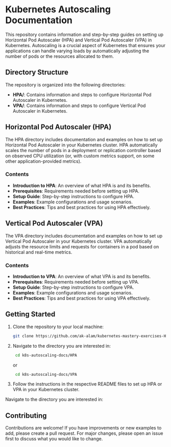 # Kubernetes Autoscaling Documentation

This repository contains information and step-by-step guides on setting up Horizontal Pod Autoscaler (HPA) and Vertical Pod Autoscaler (VPA) in Kubernetes. Autoscaling is a crucial aspect of Kubernetes that ensures your applications can handle varying loads by automatically adjusting the number of pods or the resources allocated to them.

## Directory Structure

The repository is organized into the following directories:

- **HPA/**: Contains information and steps to configure Horizontal Pod Autoscaler in Kubernetes.
- **VPA/**: Contains information and steps to configure Vertical Pod Autoscaler in Kubernetes.

## Horizontal Pod Autoscaler (HPA)

The HPA directory includes documentation and examples on how to set up Horizontal Pod Autoscaler in your Kubernetes cluster. HPA automatically scales the number of pods in a deployment or replication controller based on observed CPU utilization (or, with custom metrics support, on some other application-provided metrics).

### Contents

- **Introduction to HPA**: An overview of what HPA is and its benefits.
- **Prerequisites**: Requirements needed before setting up HPA.
- **Setup Guide**: Step-by-step instructions to configure HPA.
- **Examples**: Example configurations and usage scenarios.
- **Best Practices**: Tips and best practices for using HPA effectively.

## Vertical Pod Autoscaler (VPA)

The VPA directory includes documentation and examples on how to set up Vertical Pod Autoscaler in your Kubernetes cluster. VPA automatically adjusts the resource limits and requests for containers in a pod based on historical and real-time metrics.

### Contents

- **Introduction to VPA**: An overview of what VPA is and its benefits.
- **Prerequisites**: Requirements needed before setting up VPA.
- **Setup Guide**: Step-by-step instructions to configure VPA.
- **Examples**: Example configurations and usage scenarios.
- **Best Practices**: Tips and best practices for using VPA effectively.

## Getting Started

1. Clone the repository to your local machine:
   ```sh
   git clone https://github.com/ak-alam/kubernetes-mastery-exercises-Hands-on.git
    ```
2. Navigate to the directory you are interested in:

   ```sh
    cd k8s-autoscaling-docs/HPA
   ```

    or 

   ```sh
    cd k8s-autoscaling-docs/VPA
   ``` 
3. Follow the instructions in the respective README files to set up HPA or VPA in your Kubernetes cluster.

Navigate to the directory you are interested in:


## Contributing
Contributions are welcome! If you have improvements or new examples to add, please create a pull request. For major changes, please open an issue first to discuss what you would like to change.

